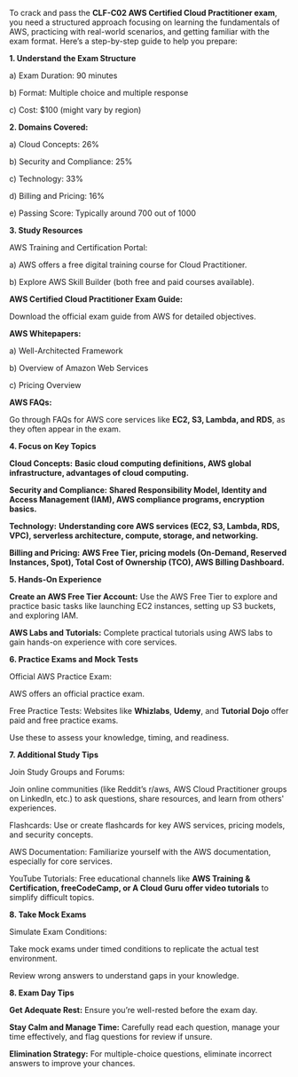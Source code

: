 To crack and pass the **CLF-C02 AWS Certified Cloud Practitioner exam**, you need a structured approach focusing on learning the fundamentals of AWS, practicing with real-world scenarios, and getting familiar with the exam format. Here’s a step-by-step guide to help you prepare:

**1. Understand the Exam Structure**


a) Exam Duration: 90 minutes


b) Format: Multiple choice and multiple response


c) Cost: $100 (might vary by region)

**2. Domains Covered:**


a) Cloud Concepts: 26%


b) Security and Compliance: 25%


c) Technology: 33%


d) Billing and Pricing: 16%


e) Passing Score: Typically around 700 out of 1000


**3. Study Resources**


AWS Training and Certification Portal:


a) AWS offers a free digital training course for Cloud Practitioner.


b) Explore AWS Skill Builder (both free and paid courses available).


**AWS Certified Cloud Practitioner Exam Guide:**


Download the official exam guide from AWS for detailed objectives.


**AWS Whitepapers:**


a) Well-Architected Framework


b) Overview of Amazon Web Services


c) Pricing Overview


**AWS FAQs:**


Go through FAQs for AWS core services like **EC2, S3, Lambda, and RDS**, as they often appear in the exam.


**4. Focus on Key Topics**


**Cloud Concepts:** **Basic cloud computing definitions, AWS global infrastructure, advantages of cloud computing.**


**Security and Compliance:** **Shared Responsibility Model, Identity and Access Management (IAM), AWS compliance programs, encryption basics.**

**Technology:** **Understanding core AWS services (EC2, S3, Lambda, RDS, VPC), serverless architecture, compute, storage, and networking.**


**Billing and Pricing:** **AWS Free Tier, pricing models (On-Demand, Reserved Instances, Spot), Total Cost of Ownership (TCO), AWS Billing Dashboard.**


**5. Hands-On Experience**


**Create an AWS Free Tier Account:** Use the AWS Free Tier to explore and practice basic tasks like launching EC2 instances, setting up S3 buckets, and exploring IAM.


**AWS Labs and Tutorials:** Complete practical tutorials using AWS labs to gain hands-on experience with core services.


**6. Practice Exams and Mock Tests**


Official AWS Practice Exam:


AWS offers an official practice exam.


Free Practice Tests: Websites like **Whizlabs**, **Udemy**, and **Tutorial Dojo** offer paid and free practice exams.


Use these to assess your knowledge, timing, and readiness.


**7. Additional Study Tips**


Join Study Groups and Forums:


Join online communities (like Reddit’s r/aws, AWS Cloud Practitioner groups on LinkedIn, etc.) to ask questions, share resources, and learn from others' experiences.


Flashcards: Use or create flashcards for key AWS services, pricing models, and security concepts.


AWS Documentation:
Familiarize yourself with the AWS documentation, especially for core services.


YouTube Tutorials:
Free educational channels like **AWS Training & Certification, freeCodeCamp, or A Cloud Guru offer video tutorials** to simplify difficult topics.


**8. Take Mock Exams**


Simulate Exam Conditions:


Take mock exams under timed conditions to replicate the actual test environment.


Review wrong answers to understand gaps in your knowledge.

**8. Exam Day Tips**


**Get Adequate Rest:** Ensure you’re well-rested before the exam day.


**Stay Calm and Manage Time:** Carefully read each question, manage your time effectively, and flag questions for review if unsure.


**Elimination Strategy:** For multiple-choice questions, eliminate incorrect answers to improve your chances.

